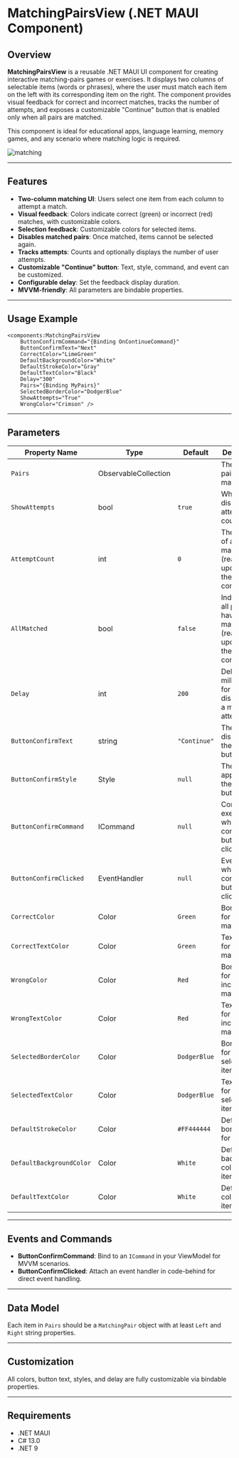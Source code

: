 # MatchingPairsView (.NET MAUI Component)

## Overview

**MatchingPairsView** is a reusable .NET MAUI UI component for creating interactive matching-pairs games or exercises. It displays two columns of selectable items (words or phrases), where the user must match each item on the left with its corresponding item on the right. The component provides visual feedback for correct and incorrect matches, tracks the number of attempts, and exposes a customizable "Continue" button that is enabled only when all pairs are matched.

This component is ideal for educational apps, language learning, memory games, and any scenario where matching logic is required.

![matching](https://github.com/user-attachments/assets/48b797c8-aba9-4aaf-b5a7-788672e771d4)

---

## Features

- **Two-column matching UI**: Users select one item from each column to attempt a match.
- **Visual feedback**: Colors indicate correct (green) or incorrect (red) matches, with customizable colors.
- **Selection feedback**: Customizable colors for selected items.
- **Disables matched pairs**: Once matched, items cannot be selected again.
- **Tracks attempts**: Counts and optionally displays the number of user attempts.
- **Customizable "Continue" button**: Text, style, command, and event can be customized.
- **Configurable delay**: Set the feedback display duration.
- **MVVM-friendly**: All parameters are bindable properties.

---

## Usage Example

```
<components:MatchingPairsView
	ButtonConfirmCommand="{Binding OnContinueCommand}"
	ButtonConfirmText="Next"
	CorrectColor="LimeGreen"
	DefaultBackgroundColor="White"
	DefaultStrokeColor="Gray"
	DefaultTextColor="Black"
	Delay="300"
	Pairs="{Binding MyPairs}"
	SelectedBorderColor="DodgerBlue"
	ShowAttempts="True"
	WrongColor="Crimson" />
```

---

## Parameters

| Property Name            | Type                | Default         | Description                                                                                 |
|--------------------------|---------------------|-----------------|---------------------------------------------------------------------------------------------|
| `Pairs`                  | ObservableCollection<MatchingPair> |             | The list of pairs to match.                                                                 |
| `ShowAttempts`           | bool                | `true`          | Whether to display the attempt count label.                                                 |
| `AttemptCount`           | int                 | `0`             | The number of attempts made (read-only, updated by the component).                          |
| `AllMatched`             | bool                | `false`         | Indicates if all pairs have been matched (read-only, updated by the component).             |
| `Delay`                  | int                 | `200`           | Delay in milliseconds for feedback display after a match attempt.                            |
| `ButtonConfirmText`      | string              | `"Continue"`    | The text displayed on the confirm button.                                                   |
| `ButtonConfirmStyle`     | Style               | `null`          | The style applied to the confirm button.                                                    |
| `ButtonConfirmCommand`   | ICommand            | `null`          | Command executed when the confirm button is clicked.                                        |
| `ButtonConfirmClicked`   | EventHandler        | `null`          | Event raised when the confirm button is clicked.                                            |
| `CorrectColor`           | Color               | `Green`         | Border color for a correct match.                                                           |
| `CorrectTextColor`       | Color               | `Green`         | Text color for a correct match.                                                             |
| `WrongColor`             | Color               | `Red`           | Border color for an incorrect match.                                                        |
| `WrongTextColor`         | Color               | `Red`           | Text color for an incorrect match.                                                          |
| `SelectedBorderColor`    | Color               | `DodgerBlue`    | Border color for a selected item.                                                           |
| `SelectedTextColor`      | Color               | `DodgerBlue`    | Text color for a selected item.                                                             |
| `DefaultStrokeColor`     | Color               | `#FF444444`     | Default border color for items.                                                             |
| `DefaultBackgroundColor` | Color               | `White`         | Default background color for items.                                                         |
| `DefaultTextColor`       | Color               | `White`         | Default text color for items.                                                               |

---

## Events and Commands

- **ButtonConfirmCommand**: Bind to an `ICommand` in your ViewModel for MVVM scenarios.
- **ButtonConfirmClicked**: Attach an event handler in code-behind for direct event handling.

---

## Data Model

Each item in `Pairs` should be a `MatchingPair` object with at least `Left` and `Right` string properties.

---

## Customization

All colors, button text, styles, and delay are fully customizable via bindable properties.

---

## Requirements

- .NET MAUI
- C# 13.0
- .NET 9
